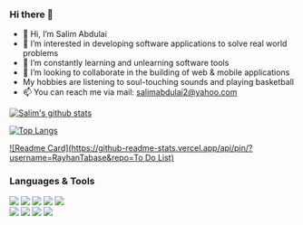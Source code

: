 ### Hi there 👋

- 👋 Hi, I’m Salim Abdulai
- 👀 I’m interested in developing software applications to solve real world problems
- 🌱 I’m constantly learning and unlearning software tools 
- 💞️ I’m looking to collaborate in the building of web & mobile applications
- My hobbies are listening to soul-touching sounds and playing basketball
- 📫 You can reach me via mail: salimabdulai2@yahoo.com


[![Salim's github stats](https://github-readme-stats.vercel.app/api?username=RayhanTabase&show_icons=true&theme=tokyonight)](https://github.com/RayhanTabases/github-readme-stats)

[![Top Langs](https://github-readme-stats.vercel.app/api/top-langs/?username=RayhanTabase&show_icons=true&theme=tokyonight&layout=compact)](https://github.com/RayhanTabases/github-readme-stats) 

[![Readme Card](https://github-readme-stats.vercel.app/api/pin/?username=RayhanTabase&repo=To Do List)](https://github.com/RayhanTabase/to-do-list)


### Languages & Tools

![](https://img.shields.io/badge/code-HTML-orange)
![](https://img.shields.io/badge/code-CSS-blue)
![](https://img.shields.io/badge/code-Javascript-green)
![](https://img.shields.io/badge/code-SCSS-yellow) 
![](https://img.shields.io/badge/code-Bootsrap-purple)<br>
![](https://img.shields.io/badge/tool-ESLint-blue)
![](https://img.shields.io/badge/tool-StyleLint-yellow)
![](https://img.shields.io/badge/tool-Webhint-green)
![](https://img.shields.io/badge/editor-VSCode-green)
<!---
RayhanTabases/RayhanTabases is a ✨ special ✨ repository because its `README.md` (this file) appears on your GitHub profile.
You can click the Preview link to take a look at your changes.
--->
